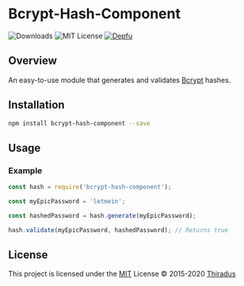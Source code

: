 # Bcrypt-Hash-Component

![Downloads](https://img.shields.io/npm/dt/bcrypt-hash-component?style=flat-square) ![MIT License](https://img.shields.io/github/license/Thiradus/bcrypt-hash-component?style=flat-square) [![Depfu](https://badges.depfu.com/badges/369e44080263788a87255d681ab010db/overview.svg)](https://depfu.com/github/Thiradus/Bcrypt-Hash-Component?project_id=11421)

## Overview

An easy-to-use module that generates and validates [Bcrypt](https://github.com/kelektiv/node.bcrypt.js/) hashes.

## Installation

```Bash
npm install bcrypt-hash-component --save
```

## Usage

### Example

```JavaScript
const hash = require('bcrypt-hash-component');

const myEpicPassword = 'letmein';

const hashedPassword = hash.generate(myEpicPassword);

hash.validate(myEpicPassword, hashedPassword); // Returns true

```

## License

This project is licensed under the [MIT](./LICENSE.md) License &copy; 2015-2020 [Thiradus](https://github.com/Thiradus/)
